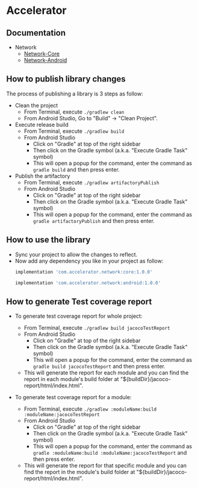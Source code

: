 # Accelerator

## Documentation

- Network
    - [Network-Core](./network/core/Readme.md)
    - [Network-Android](./network/android/Readme.md)

## How to publish library changes

The process of publishing a library is 3 steps as follow:

- Clean the project
    - From Terminal, execute `./gradlew clean`
    - From Android Studio, Go to "Build" -> "Clean Project".
- Execute release build
    - From Terminal, execute `./gradlew build`
    - From Android Studio
        - Click on "Gradle" at top of the right sidebar
        - Then click on the Gradle symbol (a.k.a. "Execute Gradle Task" symbol)
        - This will open a popup for the command, enter the command as `gradle build` and then press
          enter.
- Publish the artifactory
    - From Terminal, execute `./gradlew artifactoryPublish`
    - From Android Studio
        - Click on "Gradle" at top of the right sidebar
        - Then click on the Gradle symbol (a.k.a. "Execute Gradle Task" symbol)
        - This will open a popup for the command, enter the command as `gradle artifactoryPublish`
          and then press enter.

## How to use the library

- Sync your project to allow the changes to reflect.
- Now add any dependency you like in your project as follow:
    ```groovy
    implementation 'com.accelerator.network:core:1.0.0'
    ```
    ```groovy
    implementation 'com.accelerator.network:android:1.0.0'
    ```

## How to generate Test coverage report

- To generate test coverage report for whole project:
    - From Terminal, execute `./gradlew build jacocoTestReport`
    - From Android Studio
        - Click on "Gradle" at top of the right sidebar
        - Then click on the Gradle symbol (a.k.a. "Execute Gradle Task" symbol)
        - This will open a popup for the command, enter the command
          as `gradle build jacocoTestReport` and then press enter.
    - This will generate the report for each module and you can find the report in each module's
      build folder at "${buildDir}/jacoco-report/html/index.html".

- To generate test coverage report for a module:
    - From Terminal, execute `./gradlew :moduleName:build :moduleName:jacocoTestReport`
    - From Android Studio
        - Click on "Gradle" at top of the right sidebar
        - Then click on the Gradle symbol (a.k.a. "Execute Gradle Task" symbol)
        - This will open a popup for the command, enter the command
          as `gradle :moduleName:build :moduleName:jacocoTestReport` and then press enter.
    - This will generate the report for that specific module and you can find the report in the
      module's build folder at "${buildDir}/jacoco-report/html/index.html".
